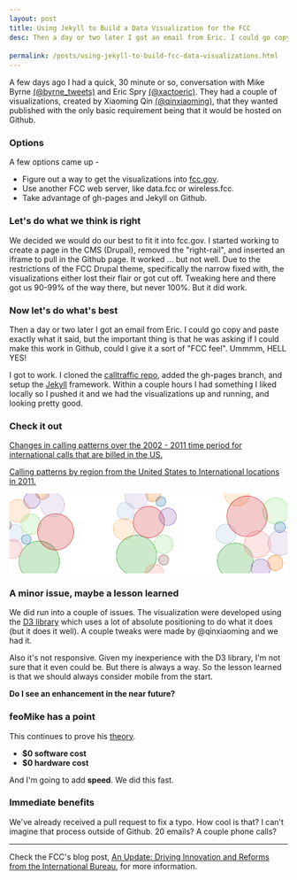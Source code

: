 ```yaml
---
layout: post
title: Using Jekyll to Build a Data Visualization for the FCC
desc: Then a day or two later I got an email from Eric. I could go copy and paste exactly what it said, but the important thing is that he was asking if I could make this work in Github, could I give it a sort of FCC-feel. <strong>Ummmm, HELL YES!</strong>

permalink: /posts/using-jekyll-to-build-fcc-data-visualizations.html
---
```

A few days ago I had a quick, 30 minute or so, conversation with  Mike Byrne [(@byrne_tweets)](https://twitter.com/byrne_tweets) and Eric Spry [(@xactoeric)](https://twitter.com/xactoeric). They had a couple of visualizations, created by Xiaoming Qin [(@qinxiaoming)](https://twitter.com/qinxiaoming), that they wanted published with the only basic requirement being that it would be hosted on Github.

### Options

A few options came up -

- Figure out a way to get the visualizations into [fcc.gov](http://fcc.gov).
- Use another FCC web server, like data.fcc or wireless.fcc.
- Take advantage of gh-pages and Jekyll on Github.

### Let's do what we think is right

We decided we would do our best to fit it into fcc.gov. I started working to create a page in the CMS (Drupal), removed the "right-rail", and inserted an iframe to pull in the Github page. It worked … but not well. Due to the restrictions of the FCC Drupal theme, specifically the narrow fixed with, the visualizations either lost their flair or got cut off. Tweaking here and there got us 90-99% of the way there, but never 100%. But it did work.

### Now let's do what's best

Then a day or two later I got an email from Eric. I could go copy and paste exactly what it said, but the important thing is that he was asking if I could make this work in Github, could I give it a sort of "FCC feel". Ummmm, HELL YES!

I got to work. I cloned the [calltraffic repo](https://github.com/fcc/calltraffic), added the gh-pages branch, and setup the [Jekyll](https://github.com/mojombo/jekyll) framework. Within a couple hours I had something I liked locally so I pushed it and we had the visualizations up and running, and looking pretty good.

### Check it out

[Changes in calling patterns over the 2002 - 2011 time period for international calls that are billed in the US.](http://fcc.github.io/calltraffic/trafficbyyear.html)

[Calling patterns by region from the United States to International locations in 2011.](http://fcc.github.io/calltraffic/traffic2011.html)

![Visualization](/img/calltraffic.png)

### A minor issue, maybe a lesson learned

We did run into a couple of issues. The visualization were developed using the [D3 library](http://d3js.org/) which uses a lot of absolute positioning to do what it does (but it does it well). A couple tweaks were made by @qinxiaoming and we had it.

Also it's not responsive. Given my inexperience with the D3 library, I'm not sure that it even could be. But there is always a way. So the lesson learned is that we should always consider mobile from the start.

<strong>Do I see an enhancement in the near future?</strong>

### feoMike has a point

This continues to prove his [theory](http://feomike.github.io/post/example-state-sequester.html).

- <strong>$0 software cost</strong>
- <strong>$0 hardware cost</strong>

And I'm going to add <strong>speed</strong>. We did this fast.

### Immediate benefits

We've already received a pull request to fix a typo. How cool is that? I can't imagine that process outside of Github. 20 emails? A couple phone calls?

<hr>

Check the FCC's blog post, [An Update: Driving Innovation and Reforms from the International Bureau](http://www.fcc.gov/blog/updatedrivinginnovationsandreformsfromIB), for more information.